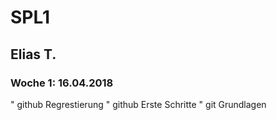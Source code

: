 # SPL1
## Elias T.
### Woche 1: 16.04.2018

" github Regrestierung 
" github Erste Schritte
" git Grundlagen
